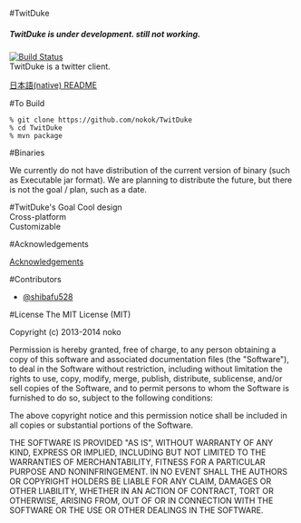 #TwitDuke
##### TwitDuke is under development. still not working.
[![Build Status](https://travis-ci.org/nokok/TwitDuke.svg?branch=master)](https://travis-ci.org/nokok/TwitDuke)  
TwitDuke is a twitter client.  

[日本語(native) README](README_ja.md)

#To Build

    % git clone https://github.com/nokok/TwitDuke
    % cd TwitDuke
    % mvn package
    
#Binaries

We currently do not have distribution of the current version of binary (such as Executable jar format).
We are planning to distribute the future, but there is not the goal / plan, such as a date. 

#TwitDuke's Goal
Cool design  
Cross-platform  
Customizable  

#Acknowledgements

[Acknowledgements](https://github.com/nokok/TwitDuke/blob/master/acknowledgements.md)

#Contributors
* [@shibafu528](https://github.com/shibafu528)

#License
The MIT License (MIT)

Copyright (c) 2013-2014 noko

Permission is hereby granted, free of charge, to any person obtaining a copy
of this software and associated documentation files (the "Software"), to deal
in the Software without restriction, including without limitation the rights
to use, copy, modify, merge, publish, distribute, sublicense, and/or sell
copies of the Software, and to permit persons to whom the Software is
furnished to do so, subject to the following conditions:

The above copyright notice and this permission notice shall be included in
all copies or substantial portions of the Software.

THE SOFTWARE IS PROVIDED "AS IS", WITHOUT WARRANTY OF ANY KIND, EXPRESS OR
IMPLIED, INCLUDING BUT NOT LIMITED TO THE WARRANTIES OF MERCHANTABILITY,
FITNESS FOR A PARTICULAR PURPOSE AND NONINFRINGEMENT. IN NO EVENT SHALL THE
AUTHORS OR COPYRIGHT HOLDERS BE LIABLE FOR ANY CLAIM, DAMAGES OR OTHER
LIABILITY, WHETHER IN AN ACTION OF CONTRACT, TORT OR OTHERWISE, ARISING FROM,
OUT OF OR IN CONNECTION WITH THE SOFTWARE OR THE USE OR OTHER DEALINGS IN
THE SOFTWARE.

